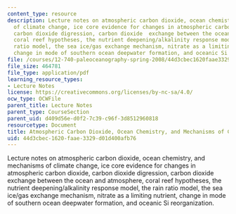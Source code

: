 ```yaml
---
content_type: resource
description: Lecture notes on atmospheric carbon dioxide, ocean chemistry, and mechanisms
  of climate change, ice core evidence for changes in atmospheric carbon dioxide,
  carbon dioxide digression, carbon dioxide  exchange between the ocean and atmosphere,
  coral reef hypotheses, the nutrient deepening/alkalinity response model, the rain
  ratio model, the sea ice/gas exchange mechanism, nitrate as a limiting nutrient,
  change in mode of southern ocean deepwater formation, and oceanic Si reorganization.
file: /courses/12-740-paleoceanography-spring-2008/44d3cbec1620faae3329d01d400afb76_lec10.pdf
file_size: 464781
file_type: application/pdf
learning_resource_types:
- Lecture Notes
license: https://creativecommons.org/licenses/by-nc-sa/4.0/
ocw_type: OCWFile
parent_title: Lecture Notes
parent_type: CourseSection
parent_uid: d409d56e-d0f2-7c39-c96f-3d8512960818
resourcetype: Document
title: Atmospheric Carbon Dioxide, Ocean Chemistry, and Mechanisms of Climate Change
uid: 44d3cbec-1620-faae-3329-d01d400afb76
---
```

Lecture notes on atmospheric carbon dioxide, ocean chemistry, and mechanisms of climate change, ice core evidence for changes in atmospheric carbon dioxide, carbon dioxide digression, carbon dioxide  exchange between the ocean and atmosphere, coral reef hypotheses, the nutrient deepening/alkalinity response model, the rain ratio model, the sea ice/gas exchange mechanism, nitrate as a limiting nutrient, change in mode of southern ocean deepwater formation, and oceanic Si reorganization.